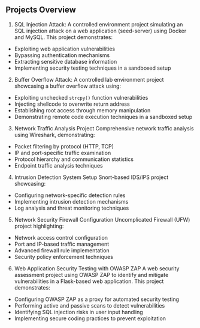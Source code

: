 ## Projects Overview
1. SQL Injection Attack:
A controlled environment project simulating an SQL injection attack on a web application (seed-server) using Docker and MySQL. This project demonstrates:
- Exploiting web application vulnerabilities
- Bypassing authentication mechanisms
- Extracting sensitive database information
- Implementing security testing techniques in a sandboxed setup

2. Buffer Overflow Attack:
A controlled lab environment project showcasing a buffer overflow attack using:
- Exploiting unchecked `strcpy()` function vulnerabilities
- Injecting shellcode to overwrite return address
- Establishing root access through memory manipulation
- Demonstrating remote code execution techniques in a sandboxed setup

3. Network Traffic Analysis Project
Comprehensive network traffic analysis using Wireshark, demonstrating:
- Packet filtering by protocol (HTTP, TCP)
- IP and port-specific traffic examination
- Protocol hierarchy and communication statistics
- Endpoint traffic analysis techniques

4. Intrusion Detection System Setup
Snort-based IDS/IPS project showcasing:
- Configuring network-specific detection rules
- Implementing intrusion detection mechanisms
- Log analysis and threat monitoring techniques
  
5. Network Security Firewall Configuration
Uncomplicated Firewall (UFW) project highlighting:
- Network access control configuration
- Port and IP-based traffic management
- Advanced firewall rule implementation
- Security policy enforcement techniques

6. Web Application Security Testing with OWASP ZAP
A web security assessment project using OWASP ZAP to identify and mitigate vulnerabilities in a Flask-based web application. This project demonstrates:
- Configuring OWASP ZAP as a proxy for automated security testing
- Performing active and passive scans to detect vulnerabilities
- Identifying SQL injection risks in user input handling
- Implementing secure coding practices to prevent exploitation
